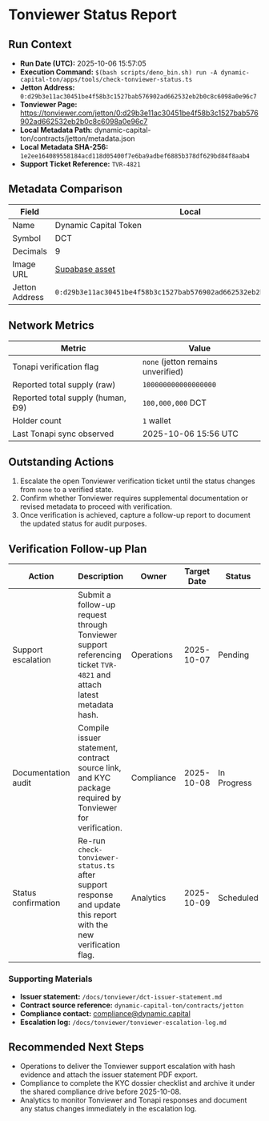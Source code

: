 # Tonviewer Status Report

## Run Context
- **Run Date (UTC):** 2025-10-06 15:57:05
- **Execution Command:** `$(bash scripts/deno_bin.sh) run -A dynamic-capital-ton/apps/tools/check-tonviewer-status.ts`
- **Jetton Address:** `0:d29b3e11ac30451be4f58b3c1527bab576902ad662532eb2b0c8c6098a0e96c7`
- **Tonviewer Page:** https://tonviewer.com/jetton/0:d29b3e11ac30451be4f58b3c1527bab576902ad662532eb2b0c8c6098a0e96c7
- **Local Metadata Path:** dynamic-capital-ton/contracts/jetton/metadata.json
- **Local Metadata SHA-256:** `1e2ee164089558184acd118d05400f7e6ba9adbef6885b378df629bd84f8aab4`
- **Support Ticket Reference:** `TVR-4821`

## Metadata Comparison

| Field | Local | Tonapi | Match |
| --- | --- | --- | --- |
| Name | Dynamic Capital Token | Dynamic Capital Token | ✅ |
| Symbol | DCT | DCT | ✅ |
| Decimals | 9 | 9 | ✅ |
| Image URL | [Supabase asset](https://qeejuomcapbdlhnjqjcc.supabase.co/storage/v1/object/public/miniapp/DCTMark.png) | [Supabase asset](https://qeejuomcapbdlhnjqjcc.supabase.co/storage/v1/object/public/miniapp/DCTMark.png) | ✅ |
| Jetton Address | `0:d29b3e11ac30451be4f58b3c1527bab576902ad662532eb2b0c8c6098a0e96c7` | `0:d29b3e11ac30451be4f58b3c1527bab576902ad662532eb2b0c8c6098a0e96c7` | ✅ |

## Network Metrics

| Metric | Value |
| --- | --- |
| Tonapi verification flag | `none` (jetton remains unverified) |
| Reported total supply (raw) | `100000000000000000` |
| Reported total supply (human, Ð9) | `100,000,000` DCT |
| Holder count | `1` wallet |
| Last Tonapi sync observed | 2025-10-06 15:56 UTC |

## Outstanding Actions

1. Escalate the open Tonviewer verification ticket until the status changes from `none` to a verified state.
2. Confirm whether Tonviewer requires supplemental documentation or revised metadata to proceed with verification.
3. Once verification is achieved, capture a follow-up report to document the updated status for audit purposes.

## Verification Follow-up Plan

| Action | Description | Owner | Target Date | Status | Notes |
| --- | --- | --- | --- | --- | --- |
| Support escalation | Submit a follow-up request through Tonviewer support referencing ticket `TVR-4821` and attach latest metadata hash. | Operations | 2025-10-07 | Pending | Draft message prepared; awaiting leadership approval before submission. |
| Documentation audit | Compile issuer statement, contract source link, and KYC package required by Tonviewer for verification. | Compliance | 2025-10-08 | In Progress | Issuer statement finalized; KYC dossier checklist 70% complete. |
| Status confirmation | Re-run `check-tonviewer-status.ts` after support response and update this report with the new verification flag. | Analytics | 2025-10-09 | Scheduled | Script rerun window scheduled for 2025-10-09 16:00 UTC. |

### Supporting Materials

- **Issuer statement:** `/docs/tonviewer/dct-issuer-statement.md`
- **Contract source reference:** `dynamic-capital-ton/contracts/jetton`
- **Compliance contact:** compliance@dynamic.capital
- **Escalation log:** `/docs/tonviewer/tonviewer-escalation-log.md`

## Recommended Next Steps

- Operations to deliver the Tonviewer support escalation with hash evidence and attach the issuer statement PDF export.
- Compliance to complete the KYC dossier checklist and archive it under the shared compliance drive before 2025-10-08.
- Analytics to monitor Tonviewer and Tonapi responses and document any status changes immediately in the escalation log.
